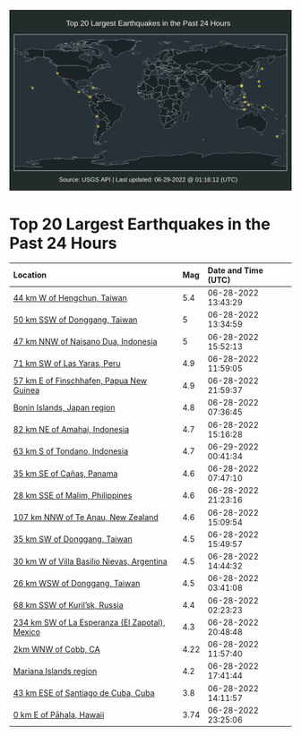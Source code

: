 ![Map](./map.png)

# Top 20 Largest Earthquakes in the Past 24 Hours

| Location | Mag | Date and Time (UTC) |
|:---|:---|:---|
| [44 km W of Hengchun, Taiwan](https://earthquake.usgs.gov/earthquakes/eventpage/us7000hkud) | 5.4 | 06-28-2022 13:43:29 |
| [50 km SSW of Donggang, Taiwan](https://earthquake.usgs.gov/earthquakes/eventpage/us7000hkub) | 5 | 06-28-2022 13:34:59 |
| [47 km NNW of Naisano Dua, Indonesia](https://earthquake.usgs.gov/earthquakes/eventpage/us7000hkva) | 5 | 06-28-2022 15:52:13 |
| [71 km SW of Las Yaras, Peru](https://earthquake.usgs.gov/earthquakes/eventpage/us7000hktz) | 4.9 | 06-28-2022 11:59:05 |
| [57 km E of Finschhafen, Papua New Guinea](https://earthquake.usgs.gov/earthquakes/eventpage/us7000hkz2) | 4.9 | 06-28-2022 21:59:37 |
| [Bonin Islands, Japan region](https://earthquake.usgs.gov/earthquakes/eventpage/us7000hksp) | 4.8 | 06-28-2022 07:36:45 |
| [82 km NE of Amahai, Indonesia](https://earthquake.usgs.gov/earthquakes/eventpage/us7000hkv0) | 4.7 | 06-28-2022 15:16:28 |
| [63 km S of Tondano, Indonesia](https://earthquake.usgs.gov/earthquakes/eventpage/us7000hkzw) | 4.7 | 06-29-2022 00:41:34 |
| [35 km SE of Cañas, Panama](https://earthquake.usgs.gov/earthquakes/eventpage/us7000hkss) | 4.6 | 06-28-2022 07:47:10 |
| [28 km SSE of Malim, Philippines](https://earthquake.usgs.gov/earthquakes/eventpage/us7000hkyr) | 4.6 | 06-28-2022 21:23:16 |
| [107 km NNW of Te Anau, New Zealand](https://earthquake.usgs.gov/earthquakes/eventpage/us7000hkux) | 4.6 | 06-28-2022 15:09:54 |
| [35 km SW of Donggang, Taiwan](https://earthquake.usgs.gov/earthquakes/eventpage/us7000hkvb) | 4.5 | 06-28-2022 15:49:57 |
| [30 km W of Villa Basilio Nievas, Argentina](https://earthquake.usgs.gov/earthquakes/eventpage/us7000hkuu) | 4.5 | 06-28-2022 14:44:32 |
| [26 km WSW of Donggang, Taiwan](https://earthquake.usgs.gov/earthquakes/eventpage/us7000hkrm) | 4.5 | 06-28-2022 03:41:08 |
| [68 km SSW of Kuril’sk, Russia](https://earthquake.usgs.gov/earthquakes/eventpage/us7000hkr9) | 4.4 | 06-28-2022 02:23:23 |
| [234 km SW of La Esperanza (El Zapotal), Mexico](https://earthquake.usgs.gov/earthquakes/eventpage/us7000hkyj) | 4.3 | 06-28-2022 20:48:48 |
| [2km WNW of Cobb, CA](https://earthquake.usgs.gov/earthquakes/eventpage/nc73752031) | 4.22 | 06-28-2022 11:57:40 |
| [Mariana Islands region](https://earthquake.usgs.gov/earthquakes/eventpage/us7000hkxj) | 4.2 | 06-28-2022 17:41:44 |
| [43 km ESE of Santiago de Cuba, Cuba](https://earthquake.usgs.gov/earthquakes/eventpage/us7000hkym) | 3.8 | 06-28-2022 14:11:57 |
| [0 km E of Pāhala, Hawaii](https://earthquake.usgs.gov/earthquakes/eventpage/hv73059517) | 3.74 | 06-28-2022 23:25:06 |
